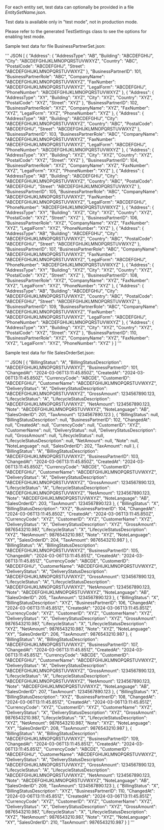 For each entity set, test data can optionally be provided in a file *EntitySetName.json*.

Test data is available only in "test mode", not in production mode.

Please refer to the generated TestSettings class to see the options for enabling test mode.

Sample test data for file BusinessPartnerSet.json:

''' JSON
[
    {
        "Address":
        {
            "AddressType": "AB",
            "Building": "ABCDEFGHIJ",
            "City": "ABCDEFGHIJKLMNOPQRSTUVWXYZ",
            "Country": "ABC",
            "PostalCode": "ABCDEFGHIJ",
            "Street": "ABCDEFGHIJKLMNOPQRSTUVWXYZ"
        },
        "BusinessPartnerID": 101,
        "BusinessPartnerRole": "ABC",
        "CompanyName": "ABCDEFGHIJKLMNOPQRSTUVWXYZ",
        "FaxNumber": "ABCDEFGHIJKLMNOPQRSTUVWXYZ",
        "LegalForm": "ABCDEFGHIJ",
        "PhoneNumber": "ABCDEFGHIJKLMNOPQRSTUVWXYZ"
    },
    {
        "Address":
        {
            "AddressType": "XY",
            "Building": "XYZ",
            "City": "XYZ",
            "Country": "XYZ",
            "PostalCode": "XYZ",
            "Street": "XYZ"
        },
        "BusinessPartnerID": 102,
        "BusinessPartnerRole": "XYZ",
        "CompanyName": "XYZ",
        "FaxNumber": "XYZ",
        "LegalForm": "XYZ",
        "PhoneNumber": "XYZ"
    },
    {
        "Address":
        {
            "AddressType": "AB",
            "Building": "ABCDEFGHIJ",
            "City": "ABCDEFGHIJKLMNOPQRSTUVWXYZ",
            "Country": "ABC",
            "PostalCode": "ABCDEFGHIJ",
            "Street": "ABCDEFGHIJKLMNOPQRSTUVWXYZ"
        },
        "BusinessPartnerID": 103,
        "BusinessPartnerRole": "ABC",
        "CompanyName": "ABCDEFGHIJKLMNOPQRSTUVWXYZ",
        "FaxNumber": "ABCDEFGHIJKLMNOPQRSTUVWXYZ",
        "LegalForm": "ABCDEFGHIJ",
        "PhoneNumber": "ABCDEFGHIJKLMNOPQRSTUVWXYZ"
    },
    {
        "Address":
        {
            "AddressType": "XY",
            "Building": "XYZ",
            "City": "XYZ",
            "Country": "XYZ",
            "PostalCode": "XYZ",
            "Street": "XYZ"
        },
        "BusinessPartnerID": 104,
        "BusinessPartnerRole": "XYZ",
        "CompanyName": "XYZ",
        "FaxNumber": "XYZ",
        "LegalForm": "XYZ",
        "PhoneNumber": "XYZ"
    },
    {
        "Address":
        {
            "AddressType": "AB",
            "Building": "ABCDEFGHIJ",
            "City": "ABCDEFGHIJKLMNOPQRSTUVWXYZ",
            "Country": "ABC",
            "PostalCode": "ABCDEFGHIJ",
            "Street": "ABCDEFGHIJKLMNOPQRSTUVWXYZ"
        },
        "BusinessPartnerID": 105,
        "BusinessPartnerRole": "ABC",
        "CompanyName": "ABCDEFGHIJKLMNOPQRSTUVWXYZ",
        "FaxNumber": "ABCDEFGHIJKLMNOPQRSTUVWXYZ",
        "LegalForm": "ABCDEFGHIJ",
        "PhoneNumber": "ABCDEFGHIJKLMNOPQRSTUVWXYZ"
    },
    {
        "Address":
        {
            "AddressType": "XY",
            "Building": "XYZ",
            "City": "XYZ",
            "Country": "XYZ",
            "PostalCode": "XYZ",
            "Street": "XYZ"
        },
        "BusinessPartnerID": 106,
        "BusinessPartnerRole": "XYZ",
        "CompanyName": "XYZ",
        "FaxNumber": "XYZ",
        "LegalForm": "XYZ",
        "PhoneNumber": "XYZ"
    },
    {
        "Address":
        {
            "AddressType": "AB",
            "Building": "ABCDEFGHIJ",
            "City": "ABCDEFGHIJKLMNOPQRSTUVWXYZ",
            "Country": "ABC",
            "PostalCode": "ABCDEFGHIJ",
            "Street": "ABCDEFGHIJKLMNOPQRSTUVWXYZ"
        },
        "BusinessPartnerID": 107,
        "BusinessPartnerRole": "ABC",
        "CompanyName": "ABCDEFGHIJKLMNOPQRSTUVWXYZ",
        "FaxNumber": "ABCDEFGHIJKLMNOPQRSTUVWXYZ",
        "LegalForm": "ABCDEFGHIJ",
        "PhoneNumber": "ABCDEFGHIJKLMNOPQRSTUVWXYZ"
    },
    {
        "Address":
        {
            "AddressType": "XY",
            "Building": "XYZ",
            "City": "XYZ",
            "Country": "XYZ",
            "PostalCode": "XYZ",
            "Street": "XYZ"
        },
        "BusinessPartnerID": 108,
        "BusinessPartnerRole": "XYZ",
        "CompanyName": "XYZ",
        "FaxNumber": "XYZ",
        "LegalForm": "XYZ",
        "PhoneNumber": "XYZ"
    },
    {
        "Address":
        {
            "AddressType": "AB",
            "Building": "ABCDEFGHIJ",
            "City": "ABCDEFGHIJKLMNOPQRSTUVWXYZ",
            "Country": "ABC",
            "PostalCode": "ABCDEFGHIJ",
            "Street": "ABCDEFGHIJKLMNOPQRSTUVWXYZ"
        },
        "BusinessPartnerID": 109,
        "BusinessPartnerRole": "ABC",
        "CompanyName": "ABCDEFGHIJKLMNOPQRSTUVWXYZ",
        "FaxNumber": "ABCDEFGHIJKLMNOPQRSTUVWXYZ",
        "LegalForm": "ABCDEFGHIJ",
        "PhoneNumber": "ABCDEFGHIJKLMNOPQRSTUVWXYZ"
    },
    {
        "Address":
        {
            "AddressType": "XY",
            "Building": "XYZ",
            "City": "XYZ",
            "Country": "XYZ",
            "PostalCode": "XYZ",
            "Street": "XYZ"
        },
        "BusinessPartnerID": 110,
        "BusinessPartnerRole": "XYZ",
        "CompanyName": "XYZ",
        "FaxNumber": "XYZ",
        "LegalForm": "XYZ",
        "PhoneNumber": "XYZ"
    }
]
'''

Sample test data for file SalesOrderSet.json:

''' JSON
[
    {
        "BillingStatus": "A",
        "BillingStatusDescription": "ABCDEFGHIJKLMNOPQRSTUVWXYZ",
        "BusinessPartnerID": 101,
        "ChangedAt": "2024-03-06T13:11:45.850Z",
        "CreatedAt": "2024-03-06T13:11:45.850Z",
        "CurrencyCode": "ABCDE",
        "CustomerID": "ABCDEFGHIJ",
        "CustomerName": "ABCDEFGHIJKLMNOPQRSTUVWXYZ",
        "DeliveryStatus": "A",
        "DeliveryStatusDescription": "ABCDEFGHIJKLMNOPQRSTUVWXYZ",
        "GrossAmount": 1234567890.123,
        "LifecycleStatus": "A",
        "LifecycleStatusDescription": "ABCDEFGHIJKLMNOPQRSTUVWXYZ",
        "NetAmount": 1234567890.123,
        "Note": "ABCDEFGHIJKLMNOPQRSTUVWXYZ",
        "NoteLanguage": "AB",
        "SalesOrderID": 201,
        "TaxAmount": 1234567890.123
    },
    {
        "BillingStatus": null,
        "BillingStatusDescription": null,
        "BusinessPartnerID": 102,
        "ChangedAt": null,
        "CreatedAt": null,
        "CurrencyCode": null,
        "CustomerID": "XYZ",
        "CustomerName": null,
        "DeliveryStatus": null,
        "DeliveryStatusDescription": null,
        "GrossAmount": null,
        "LifecycleStatus": null,
        "LifecycleStatusDescription": null,
        "NetAmount": null,
        "Note": null,
        "NoteLanguage": null,
        "SalesOrderID": 202,
        "TaxAmount": null
    },
    {
        "BillingStatus": "A",
        "BillingStatusDescription": "ABCDEFGHIJKLMNOPQRSTUVWXYZ",
        "BusinessPartnerID": 103,
        "ChangedAt": "2024-03-06T13:11:45.850Z",
        "CreatedAt": "2024-03-06T13:11:45.850Z",
        "CurrencyCode": "ABCDE",
        "CustomerID": "ABCDEFGHIJ",
        "CustomerName": "ABCDEFGHIJKLMNOPQRSTUVWXYZ",
        "DeliveryStatus": "A",
        "DeliveryStatusDescription": "ABCDEFGHIJKLMNOPQRSTUVWXYZ",
        "GrossAmount": 1234567890.123,
        "LifecycleStatus": "A",
        "LifecycleStatusDescription": "ABCDEFGHIJKLMNOPQRSTUVWXYZ",
        "NetAmount": 1234567890.123,
        "Note": "ABCDEFGHIJKLMNOPQRSTUVWXYZ",
        "NoteLanguage": "AB",
        "SalesOrderID": 203,
        "TaxAmount": 1234567890.123
    },
    {
        "BillingStatus": "X",
        "BillingStatusDescription": "XYZ",
        "BusinessPartnerID": 104,
        "ChangedAt": "2024-03-06T13:11:45.850Z",
        "CreatedAt": "2024-03-06T13:11:45.850Z",
        "CurrencyCode": "XYZ",
        "CustomerID": "XYZ",
        "CustomerName": "XYZ",
        "DeliveryStatus": "X",
        "DeliveryStatusDescription": "XYZ",
        "GrossAmount": 9876543210.987,
        "LifecycleStatus": "X",
        "LifecycleStatusDescription": "XYZ",
        "NetAmount": 9876543210.987,
        "Note": "XYZ",
        "NoteLanguage": "XY",
        "SalesOrderID": 204,
        "TaxAmount": 9876543210.987
    },
    {
        "BillingStatus": "A",
        "BillingStatusDescription": "ABCDEFGHIJKLMNOPQRSTUVWXYZ",
        "BusinessPartnerID": 105,
        "ChangedAt": "2024-03-06T13:11:45.851Z",
        "CreatedAt": "2024-03-06T13:11:45.851Z",
        "CurrencyCode": "ABCDE",
        "CustomerID": "ABCDEFGHIJ",
        "CustomerName": "ABCDEFGHIJKLMNOPQRSTUVWXYZ",
        "DeliveryStatus": "A",
        "DeliveryStatusDescription": "ABCDEFGHIJKLMNOPQRSTUVWXYZ",
        "GrossAmount": 1234567890.123,
        "LifecycleStatus": "A",
        "LifecycleStatusDescription": "ABCDEFGHIJKLMNOPQRSTUVWXYZ",
        "NetAmount": 1234567890.123,
        "Note": "ABCDEFGHIJKLMNOPQRSTUVWXYZ",
        "NoteLanguage": "AB",
        "SalesOrderID": 205,
        "TaxAmount": 1234567890.123
    },
    {
        "BillingStatus": "X",
        "BillingStatusDescription": "XYZ",
        "BusinessPartnerID": 106,
        "ChangedAt": "2024-03-06T13:11:45.851Z",
        "CreatedAt": "2024-03-06T13:11:45.851Z",
        "CurrencyCode": "XYZ",
        "CustomerID": "XYZ",
        "CustomerName": "XYZ",
        "DeliveryStatus": "X",
        "DeliveryStatusDescription": "XYZ",
        "GrossAmount": 9876543210.987,
        "LifecycleStatus": "X",
        "LifecycleStatusDescription": "XYZ",
        "NetAmount": 9876543210.987,
        "Note": "XYZ",
        "NoteLanguage": "XY",
        "SalesOrderID": 206,
        "TaxAmount": 9876543210.987
    },
    {
        "BillingStatus": "A",
        "BillingStatusDescription": "ABCDEFGHIJKLMNOPQRSTUVWXYZ",
        "BusinessPartnerID": 107,
        "ChangedAt": "2024-03-06T13:11:45.851Z",
        "CreatedAt": "2024-03-06T13:11:45.851Z",
        "CurrencyCode": "ABCDE",
        "CustomerID": "ABCDEFGHIJ",
        "CustomerName": "ABCDEFGHIJKLMNOPQRSTUVWXYZ",
        "DeliveryStatus": "A",
        "DeliveryStatusDescription": "ABCDEFGHIJKLMNOPQRSTUVWXYZ",
        "GrossAmount": 1234567890.123,
        "LifecycleStatus": "A",
        "LifecycleStatusDescription": "ABCDEFGHIJKLMNOPQRSTUVWXYZ",
        "NetAmount": 1234567890.123,
        "Note": "ABCDEFGHIJKLMNOPQRSTUVWXYZ",
        "NoteLanguage": "AB",
        "SalesOrderID": 207,
        "TaxAmount": 1234567890.123
    },
    {
        "BillingStatus": "X",
        "BillingStatusDescription": "XYZ",
        "BusinessPartnerID": 108,
        "ChangedAt": "2024-03-06T13:11:45.851Z",
        "CreatedAt": "2024-03-06T13:11:45.851Z",
        "CurrencyCode": "XYZ",
        "CustomerID": "XYZ",
        "CustomerName": "XYZ",
        "DeliveryStatus": "X",
        "DeliveryStatusDescription": "XYZ",
        "GrossAmount": 9876543210.987,
        "LifecycleStatus": "X",
        "LifecycleStatusDescription": "XYZ",
        "NetAmount": 9876543210.987,
        "Note": "XYZ",
        "NoteLanguage": "XY",
        "SalesOrderID": 208,
        "TaxAmount": 9876543210.987
    },
    {
        "BillingStatus": "A",
        "BillingStatusDescription": "ABCDEFGHIJKLMNOPQRSTUVWXYZ",
        "BusinessPartnerID": 109,
        "ChangedAt": "2024-03-06T13:11:45.851Z",
        "CreatedAt": "2024-03-06T13:11:45.851Z",
        "CurrencyCode": "ABCDE",
        "CustomerID": "ABCDEFGHIJ",
        "CustomerName": "ABCDEFGHIJKLMNOPQRSTUVWXYZ",
        "DeliveryStatus": "A",
        "DeliveryStatusDescription": "ABCDEFGHIJKLMNOPQRSTUVWXYZ",
        "GrossAmount": 1234567890.123,
        "LifecycleStatus": "A",
        "LifecycleStatusDescription": "ABCDEFGHIJKLMNOPQRSTUVWXYZ",
        "NetAmount": 1234567890.123,
        "Note": "ABCDEFGHIJKLMNOPQRSTUVWXYZ",
        "NoteLanguage": "AB",
        "SalesOrderID": 209,
        "TaxAmount": 1234567890.123
    },
    {
        "BillingStatus": "X",
        "BillingStatusDescription": "XYZ",
        "BusinessPartnerID": 110,
        "ChangedAt": "2024-03-06T13:11:45.851Z",
        "CreatedAt": "2024-03-06T13:11:45.851Z",
        "CurrencyCode": "XYZ",
        "CustomerID": "XYZ",
        "CustomerName": "XYZ",
        "DeliveryStatus": "X",
        "DeliveryStatusDescription": "XYZ",
        "GrossAmount": 9876543210.987,
        "LifecycleStatus": "X",
        "LifecycleStatusDescription": "XYZ",
        "NetAmount": 9876543210.987,
        "Note": "XYZ",
        "NoteLanguage": "XY",
        "SalesOrderID": 210,
        "TaxAmount": 9876543210.987
    }
]
'''
